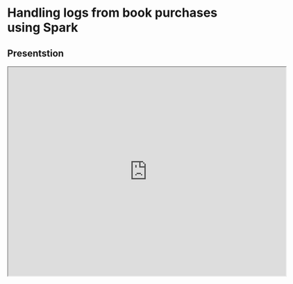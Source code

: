 # Handling logs from book purchases using Spark

## Presentstion

<iframe src="https://drive.google.com/drive/u/2/folders/1iM02DAkyeeRJjxf6J-pUqKDQtPezdjJD" width="640" height="480" allow="autoplay"></iframe>

